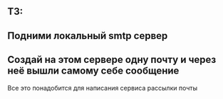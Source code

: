 ТЗ:
---
Подними локальный smtp сервер
---
Создай на этом сервере одну почту и через неё вышли самому себе сообщение
---
Все это понадобится для написания сервиса рассылки почты